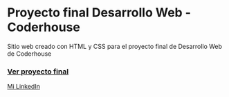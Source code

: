 # Proyecto final Desarrollo Web - Coderhouse
Sitio web creado con HTML y CSS para el proyecto final de Desarrollo Web de Coderhouse

### [Ver proyecto final](https://franrappazzini.github.io/PFC/) 

[Mi LinkedIn](https://www.linkedin.com/in/franciscorappazzini/)
